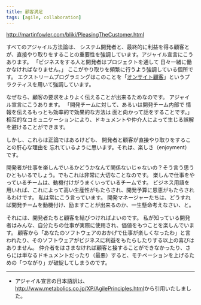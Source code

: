 ```yaml
---
title: 顧客満足
tags: [agile, collaboration]
---
```


http://martinfowler.com/bliki/PleasingTheCustomer.html

すべてのアジャイル方法論は、
システム開発者と、最終的に利益を得る顧客とが、直接やり取りをすることの重要性を強調しています。アジャイル宣言にこうあります。
「ビジネスをする人と開発者はプロジェクトを通して
日々一緒に働かなければなりません。」
ここがやり取りを頻繁に行うよう強調している個所です。
エクストリームプログラミングはこのことを「[オンサイト顧客](OnsiteCustomer)」というプラクティスを用いて強調しています。

なぜなら、顧客の要求をよりよく伝えることが出来るためなのです。
アジャイル宣言にこうあります。
「開発チームに対して、あるいは開発チーム内部で
情報を伝えるもっとも効率的で効果的な方法は
面と向かって話をすることです。」
相互的なコミュニケーションにより、ドキュメントや仲介人によって生じる誤解を避けることができます。

しかし、これらは正論ではあるけども、
開発者と顧客が直接やり取りをすることの肝心な理由を
忘れているように思います。それは、楽しさ（enjoyment）です。

開発者が仕事を楽しんでいるかどうかなんて関係ないじゃないの？そう言う思うひともいるでしょう。でもこれは非常に大切なことなのです。
楽しんで仕事をやっているチームは、動機付けがうまくいっているチームです。
ビジネス用語を用いれば、これによって高い生産性がもたらされ、開発予算に恩恵がもたらされるわけです。
私は常にこう言っています。
開発マネージャーたちは、どうすれば開発チームを動機付け、励ますことが出来るのか、一生懸命考えなさい、と。

それには、開発者たちと顧客を結びつければよいのです。
私が知っている開発者はみんな、自分たちの仕事が実際に使用され、価値をもつことを楽しんでいます。
顧客から「あなたのソフトウェアのおかげで仕事が楽しくなったわ」と言われたり、そのソフトウェアがビジネスに利益をもたらしたりする以上の喜びはありません。
仲介者をはさまなければ顧客と接することができなかったり、さらには単なるドキュメントだったり（最悪）すると、モチベーションを上げるための「つながり」が破綻してしまうのです。


----

* アジャイル宣言の日本語訳は、<http://www.metabolics.co.jp/XP/AgilePrinciples.html>から引用いたしました。
